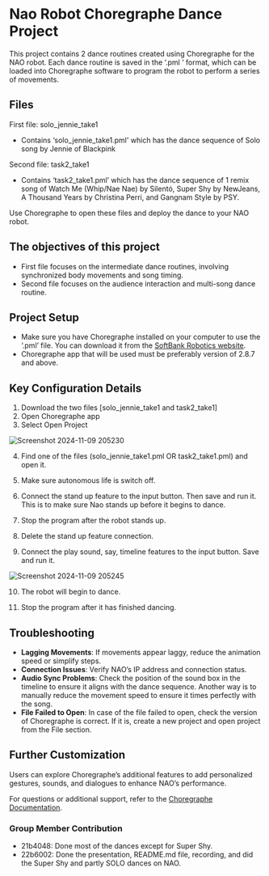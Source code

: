 # Nao Robot Choregraphe Dance Project

This project contains 2 dance routines created using Choregraphe for the NAO robot. Each dance routine is saved in the ‘.pml ‘ format, which can be loaded into Choregraphe software to program the robot to perform a series of movements. 

## Files

First file: solo_jennie_take1
 -	Contains ‘solo_jennie_take1.pml' which has the dance sequence of Solo song by Jennie of Blackpink

Second file: task2_take1
  -	Contains ‘task2_take1.pml’  which has the dance sequence of 1 remix song of Watch Me (Whip/Nae Nae) by Silentó, Super Shy by NewJeans, A Thousand Years by Christina Perri, and Gangnam Style by PSY.

Use Choregraphe to open these files and deploy the dance to your NAO robot.

## The objectives of this project

-	First file focuses on the intermediate dance routines, involving synchronized body movements and song timing.
-	Second file focuses on the audience interaction and multi-song dance routine.

## Project Setup

-	Make sure you have Choregraphe installed on your computer to use the ‘.pml’ file. You can download it from the [SoftBank Robotics website](https://www.softbankrobotics.com/emea/en/nao). 
-	Choregraphe app that will be used must be preferably version of 2.8.7 and above.

## Key Configuration Details

1.	Download the two files [solo_jennie_take1 and task2_take1]
2.	Open Choregraphe app
3.	Select Open Project

![Screenshot 2024-11-09 205230](https://github.com/user-attachments/assets/aae8107d-e6c6-44c7-9069-3ce8968af3ff)

4.	Find one of the files (solo_jennie_take1.pml OR task2_take1.pml) and open it.

5.	Make sure autonomous life is switch off.

6.	Connect the stand up feature to the input button. Then save and run it. This is to make sure Nao stands up before it begins to dance.

7.	Stop the program after the robot stands up.

8.	Delete the stand up feature connection.

9. Connect the play sound, say, timeline features to the input button. Save and run it. 

 ![Screenshot 2024-11-09 205245](https://github.com/user-attachments/assets/a5dbb80d-5404-46ee-b52a-082229fa0d2f)

10. The robot will begin to dance. 

11. Stop the program after it has finished dancing.

## Troubleshooting

- **Lagging Movements**: If movements appear laggy, reduce the animation speed or simplify steps.
- **Connection Issues**: Verify NAO’s IP address and connection status.
- **Audio Sync Problems**: Check the position of the sound box in the timeline to ensure it aligns with the dance sequence. Another way is to manually reduce the movement speed to ensure it times perfectly with the song.
- **File Failed to Open**: In case of the file failed to open, check the version of Choregraphe is correct. If it is, create a new project and open project from the File section. 

## Further Customization

Users can explore Choregraphe’s additional features to add personalized gestures, sounds, and dialogues to enhance NAO’s performance. 

For questions or additional support, refer to the [Choregraphe Documentation](https://doc.aldebaran.com/).

### Group Member Contribution
- 21b4048: Done most of the dances except for Super Shy.
- 22b6002: Done the presentation, README.md file, recording, and did the Super Shy and partly SOLO dances on NAO.
